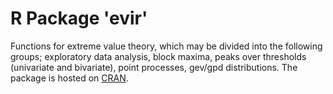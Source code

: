 # R Package 'evir'

Functions for extreme value theory, which may be divided into the
following groups; exploratory data analysis, block maxima, peaks over
thresholds (univariate and bivariate), point processes, gev/gpd
distributions.
The package is hosted on [CRAN]( https://CRAN.R-project.org/package=evir).
